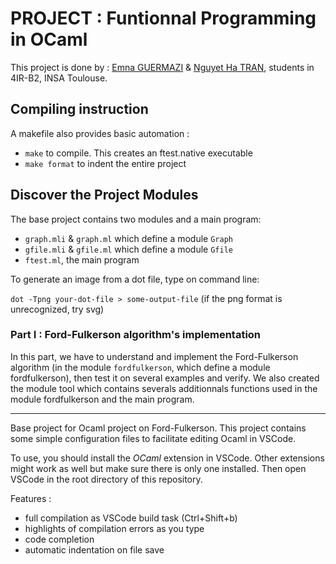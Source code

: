 # PROJECT : Funtionnal Programming in OCaml

This project is done by : [Emna GUERMAZI](https://github.com/emnaguermazi) & [Nguyet Ha TRAN](https://github.com/hatn23), students in 4IR-B2, INSA Toulouse.<br>

## Compiling instruction

A makefile also provides basic automation :
 - `make` to compile. This creates an ftest.native executable
 - `make format` to indent the entire project

## Discover the Project Modules 

The base project contains two modules and a main program: 

* `graph.mli` & `graph.ml` which define a module `Graph`
* `gfile.mli` & `gfile.ml` which define a module `Gfile`
* `ftest.ml`, the main program 

To generate an image from a dot file, type on command line: 

 `dot -Tpng your-dot-file > some-output-file` (if the png format is unrecognized, try svg)

### Part I : Ford-Fulkerson algorithm's implementation

In this part, we have to understand and implement the Ford-Fulkerson algorithm (in the module `fordfulkerson`, which define a module fordfulkerson), then test it on several examples and verify. We also created the module tool which contains severals additionnals functions used in the module fordfulkerson and the main program. 

-----------------------------------------------------------------------

Base project for Ocaml project on Ford-Fulkerson. This project contains some simple configuration files to facilitate editing Ocaml in VSCode.

To use, you should install the *OCaml* extension in VSCode. Other extensions might work as well but make sure there is only one installed.
Then open VSCode in the root directory of this repository.

Features :
 - full compilation as VSCode build task (Ctrl+Shift+b)
 - highlights of compilation errors as you type
 - code completion
 - automatic indentation on file save
